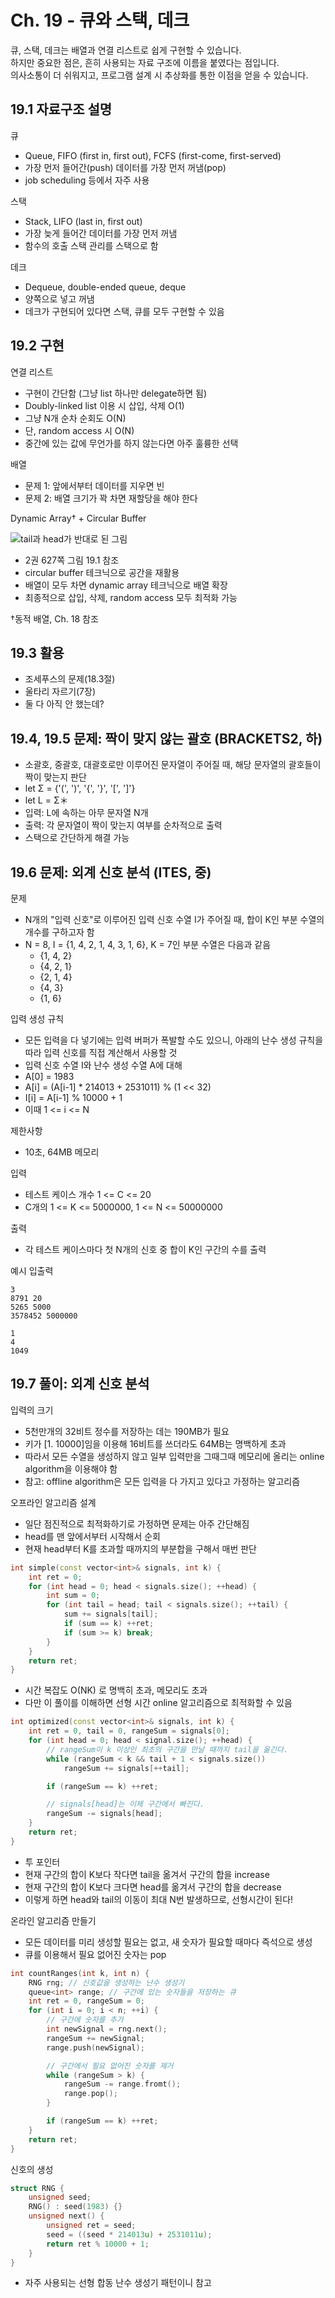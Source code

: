 # Ch. 19 - 큐와 스택, 데크

큐, 스택, 데크는 배열과 연결 리스트로 쉽게 구현할 수 있습니다.  
하지만 중요한 점은, 흔히 사용되는 자료 구조에 이름을 붙였다는 점입니다.  
의사소통이 더 쉬워지고, 프로그램 설계 시 추상화를 통한 이점을 얻을 수 있습니다.  


## 19.1 자료구조 설명

큐

- Queue, FIFO (first in, first out), FCFS (first-come, first-served)
- 가장 먼저 들어간(push) 데이터를 가장 먼저 꺼냄(pop)
- job scheduling 등에서 자주 사용

스택

- Stack, LIFO (last in, first out)
- 가장 늦게 들어간 데이터를 가장 먼저 꺼냄
- 함수의 호출 스택 관리를 스택으로 함

데크

- Dequeue, double-ended queue, deque
- 양쪽으로 넣고 꺼냄
- 데크가 구현되어 있다면 스택, 큐를 모두 구현할 수 있음

## 19.2 구현

연결 리스트

- 구현이 간단함 (그냥 list 하나만 delegate하면 됨)
- Doubly-linked list 이용 시 삽입, 삭제 O(1)
- 그냥 N개 순차 순회도 O(N)
- 단, random access 시 O(N)
- 중간에 있는 값에 무언가를 하지 않는다면 아주 훌륭한 선택

배열

- 문제 1: 앞에서부터 데이터를 지우면 빈
- 문제 2: 배열 크기가 꽉 차면 재할당을 해야 한다

Dynamic Array† + Circular Buffer

![tail과 head가 반대로 된 그림](https://ars.els-cdn.com/content/image/3-s2.0-B9780128037614000083-f08-04-9780128037614.jpg)

- 2권 627쪽 그림 19.1 참조
- circular buffer 테크닉으로 공간을 재활용
- 배열이 모두 차면 dynamic array 테크닉으로 배열 확장
- 최종적으로 삽입, 삭제, random access 모두 최적화 가능

†동적 배열, Ch. 18 참조

## 19.3 활용

- 조세푸스의 문제(18.3절)
- 울타리 자르기(7장)
- 둘 다 아직 안 했는데?

## 19.4, 19.5 문제: 짝이 맞지 않는 괄호 (BRACKETS2, 하)

- 소괄호, 중괄호, 대괄호로만 이루어진 문자열이 주어질 때, 해당 문자열의 괄호들이 짝이 맞는지 판단
- let Σ = {'(', ')', '{', '}', '[', ']'}
- let L = Σ＊
- 입력: L에 속하는 아무 문자열 N개
- 출력: 각 문자열이 짝이 맞는지 여부를 순차적으로 출력
- 스택으로 간단하게 해결 가능

## 19.6 문제: 외계 신호 분석 (ITES, 중)

문제

- N개의 "입력 신호"로 이루어진 입력 신호 수열 I가 주어질 때, 합이 K인 부분 수열의 개수를 구하고자 함
- N = 8, I = {1, 4, 2, 1, 4, 3, 1, 6}, K = 7인 부분 수열은 다음과 같음
  - {1, 4, 2}
  - {4, 2, 1}
  - {2, 1, 4}
  - {4, 3}
  - {1, 6}

입력 생성 규칙

- 모든 입력을 다 넣기에는 입력 버퍼가 폭발할 수도 있으니, 아래의 난수 생성 규칙을 따라 입력 신호를 직접 계산해서 사용할 것
- 입력 신호 수열 I와 난수 생성 수열 A에 대해
- A[0] = 1983
- A[i] = (A[i-1] * 214013 + 2531011) % (1 << 32)
- I[i] = A[i-1] % 10000 + 1
- 이때 1 <= i <= N

제한사항

- 10초, 64MB 메모리

입력

- 테스트 케이스 개수 1 <= C <= 20
- C개의 1 <= K <= 5000000, 1 <= N <= 50000000

출력

- 각 테스트 케이스마다 첫 N개의 신호 중 합이 K인 구간의 수를 출력

예시 입출력

```text
3
8791 20
5265 5000
3578452 5000000
```

```text
1
4
1049
```

## 19.7 풀이: 외계 신호 분석

입력의 크기

- 5천만개의 32비트 정수를 저장하는 데는 190MB가 필요
- 키가 [1. 10000]임을 이용해 16비트를 쓰더라도 64MB는 명백하게 초과
- 따라서 모든 수열을 생성하지 않고 일부 입력만을 그때그때 메모리에 올리는 online algorithm을 이용해야 함
- 참고: offline algorithm은 모든 입력을 다 가지고 있다고 가정하는 알고리즘

오프라인 알고리즘 설계

- 일단 점진적으로 최적화하기로 가정하면 문제는 아주 간단해짐
- head를 맨 앞에서부터 시작해서 순회
- 현재 head부터 K를 초과할 때까지의 부분합을 구해서 매번 판단

```c++
int simple(const vector<int>& signals, int k) {
    int ret = 0;
    for (int head = 0; head < signals.size(); ++head) {
        int sum = 0;
        for (int tail = head; tail < signals.size(); ++tail) {
            sum += signals[tail];
            if (sum == k) ++ret;
            if (sum >= k) break;
        }
    }
    return ret;
}
```

- 시간 복잡도 O(NK) 로 명백히 초과, 메모리도 초과
- 다만 이 풀이를 이해하면 선형 시간 online 알고리즘으로 최적화할 수 있음

```c++
int optimized(const vector<int>& signals, int k) {
    int ret = 0, tail = 0, rangeSum = signals[0];
    for (int head = 0; head < signal.size(); ++head) {
        // rangeSum이 k 이상인 최초의 구간을 만날 때까지 tail을 옮긴다.
        while (rangeSum < k && tail + 1 < signals.size())
            rangeSum += signals[++tail];

        if (rangeSum == k) ++ret;

        // signals[head]는 이제 구간에서 빠진다.
        rangeSum -= signals[head];
    }
    return ret;
}
```

- 투 포인터
- 현재 구간의 합이 K보다 작다면 tail을 옮겨서 구간의 합을 increase
- 현재 구간의 합이 K보다 크다면 head를 옮겨서 구간의 합을 decrease
- 이렇게 하면 head와 tail의 이동이 최대 N번 발생하므로, 선형시간이 된다!

온라인 알고리즘 만들기

- 모든 데이터를 미리 생성할 필요는 없고, 새 숫자가 필요할 때마다 즉석으로 생성
- 큐를 이용해서 필요 없어진 숫자는 pop

```c++
int countRanges(int k, int n) {
    RNG rng; // 신호값을 생성하는 난수 생성기
    queue<int> range; // 구간에 있는 숫자들을 저장하는 큐
    int ret = 0, rangeSum = 0;
    for (int i = 0; i < n; ++i) {
        // 구간에 숫자를 추가
        int newSignal = rng.next();
        rangeSum += newSignal;
        range.push(newSignal);

        // 구간에서 필요 없어진 숫자를 제거
        while (rangeSum > k) {
            rangeSum -= range.fromt();
            range.pop();
        }

        if (rangeSum == k) ++ret;
    }
    return ret;
}
```

신호의 생성

```c++
struct RNG {
    unsigned seed;
    RNG() : seed(1983) {}
    unsigned next() {
        unsigned ret = seed;
        seed = ((seed * 214013u) + 2531011u);
        return ret % 10000 + 1;
    }
}
```

- 자주 사용되는 선형 합동 난수 생성기 패턴이니 참고

